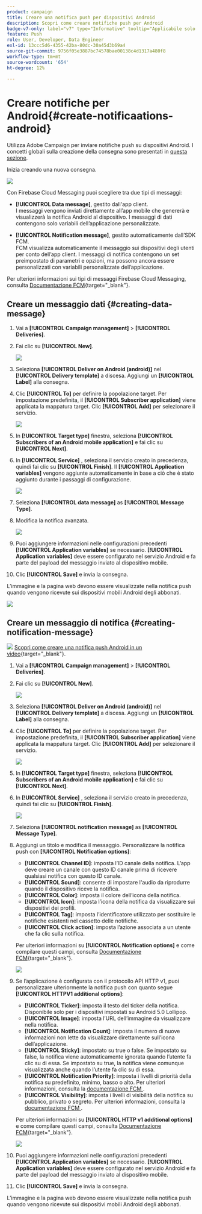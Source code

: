 ```yaml
---
product: campaign
title: Creare una notifica push per dispositivi Android
description: Scopri come creare notifiche push per Android
badge-v7-only: label="v7" type="Informative" tooltip="Applicabile solo a Campaign Classic v7"
feature: Push
role: User, Developer, Data Engineer
exl-id: 13ccc5d6-4355-42ba-80dc-30a45d3b69a4
source-git-commit: 9756f05e3887bc74578bae00138c4d1317a480f8
workflow-type: tm+mt
source-wordcount: '654'
ht-degree: 12%

---
```


# Creare notifiche per Android{#create-notificaations-android}

Utilizza Adobe Campaign per inviare notifiche push su dispositivi Android. I concetti globali sulla creazione della consegna sono presentati in [questa sezione](steps-about-delivery-creation-steps.md).

Inizia creando una nuova consegna.

![](assets/nmac_delivery_1.png)

Con Firebase Cloud Messaging puoi scegliere tra due tipi di messaggi:

* **[!UICONTROL Data message]**, gestito dall&#39;app client.
  <br>I messaggi vengono inviati direttamente all’app mobile che genererà e visualizzerà la notifica Android al dispositivo. I messaggi di dati contengono solo variabili dell’applicazione personalizzate.

* **[!UICONTROL Notification message]**, gestito automaticamente dall’SDK FCM.
  <br> FCM visualizza automaticamente il messaggio sui dispositivi degli utenti per conto dell’app client. I messaggi di notifica contengono un set preimpostato di parametri e opzioni, ma possono ancora essere personalizzati con variabili personalizzate dell’applicazione.

Per ulteriori informazioni sui tipi di messaggi Firebase Cloud Messaging, consulta [Documentazione FCM](https://firebase.google.com/docs/cloud-messaging/concept-options#notifications_and_data_messages){target="_blank"}.


## Creare un messaggio dati {#creating-data-message}

1. Vai a **[!UICONTROL Campaign management]** > **[!UICONTROL Deliveries]**.

1. Fai clic su **[!UICONTROL New]**.

   ![](assets/nmac_android_3.png)

1. Seleziona **[!UICONTROL Deliver on Android (android)]** nel **[!UICONTROL Delivery template]** a discesa. Aggiungi un **[!UICONTROL Label]** alla consegna.

1. Clic **[!UICONTROL To]** per definire la popolazione target. Per impostazione predefinita, il **[!UICONTROL Subscriber application]** viene applicata la mappatura target. Clic **[!UICONTROL Add]** per selezionare il servizio.

   ![](assets/nmac_android_7.png)

1. In **[!UICONTROL Target type]** finestra, seleziona **[!UICONTROL Subscribers of an Android mobile application]** e fai clic su **[!UICONTROL Next]**.

1. In **[!UICONTROL Service]** , seleziona il servizio creato in precedenza, quindi fai clic su **[!UICONTROL Finish]**.
Il **[!UICONTROL Application variables]** vengono aggiunte automaticamente in base a ciò che è stato aggiunto durante i passaggi di configurazione.

   ![](assets/nmac_android_6.png)

1. Seleziona **[!UICONTROL data message]** as **[!UICONTROL Message Type]**.

1. Modifica la notifica avanzata.

   ![](assets/nmac_android_5.png)

1. Puoi aggiungere informazioni nelle configurazioni precedenti **[!UICONTROL Application variables]** se necessario. **[!UICONTROL Application variables]** deve essere configurato nel servizio Android e fa parte del payload del messaggio inviato al dispositivo mobile.

1. Clic **[!UICONTROL Save]** e invia la consegna.

L’immagine e la pagina web devono essere visualizzate nella notifica push quando vengono ricevute sui dispositivi mobili Android degli abbonati.

![](assets/nmac_android_4.png)

## Creare un messaggio di notifica {#creating-notification-message}

![](assets/do-not-localize/how-to-video.png) [Scopri come creare una notifica push Android in un video](https://experienceleague.adobe.com/docs/campaign-classic-learn/getting-started-with-push-notifications-for-android/configuring-and-sending-push-notifications.html#additional-resources){target="_blank"}.

1. Vai a **[!UICONTROL Campaign management]** > **[!UICONTROL Deliveries]**.

1. Fai clic su **[!UICONTROL New]**.

   ![](assets/nmac_android_3.png)

1. Seleziona **[!UICONTROL Deliver on Android (android)]** nel **[!UICONTROL Delivery template]** a discesa. Aggiungi un **[!UICONTROL Label]** alla consegna.

1. Clic **[!UICONTROL To]** per definire la popolazione target. Per impostazione predefinita, il **[!UICONTROL Subscriber application]** viene applicata la mappatura target. Clic **[!UICONTROL Add]** per selezionare il servizio.

   ![](assets/nmac_android_7.png)

1. In **[!UICONTROL Target type]** finestra, seleziona **[!UICONTROL Subscribers of an Android mobile application]** e fai clic su **[!UICONTROL Next]**.

1. In **[!UICONTROL Service]** , seleziona il servizio creato in precedenza, quindi fai clic su **[!UICONTROL Finish]**.

   ![](assets/nmac_android_6.png)

1. Seleziona **[!UICONTROL notification message]** as **[!UICONTROL Message Type]**.

1. Aggiungi un titolo e modifica il messaggio. Personalizzare la notifica push con **[!UICONTROL Notification options]**:

   * **[!UICONTROL Channel ID]**: imposta l’ID canale della notifica. L’app deve creare un canale con questo ID canale prima di ricevere qualsiasi notifica con questo ID canale.
   * **[!UICONTROL Sound]**: consente di impostare l&#39;audio da riprodurre quando il dispositivo riceve la notifica.
   * **[!UICONTROL Color]**: imposta il colore dell’icona della notifica.
   * **[!UICONTROL Icon]**: imposta l’icona della notifica da visualizzare sui dispositivi dei profili.
   * **[!UICONTROL Tag]**: imposta l’identificatore utilizzato per sostituire le notifiche esistenti nel cassetto delle notifiche.
   * **[!UICONTROL Click action]**: imposta l’azione associata a un utente che fa clic sulla notifica.

   Per ulteriori informazioni su **[!UICONTROL Notification options]** e come compilare questi campi, consulta [Documentazione FCM](https://firebase.google.com/docs/reference/fcm/rest/v1/projects.messages#androidnotification){target="_blank"}.

   ![](assets/nmac_android_8.png)

1. Se l’applicazione è configurata con il protocollo API HTTP v1, puoi personalizzare ulteriormente la notifica push con quanto segue **[!UICONTROL HTTPV1 additional options]**:

   * **[!UICONTROL Ticker]**: imposta il testo del ticker della notifica. Disponibile solo per i dispositivi impostati su Android 5.0 Lollipop.
   * **[!UICONTROL Image]**: imposta l’URL dell’immagine da visualizzare nella notifica.
   * **[!UICONTROL Notification Count]**: imposta il numero di nuove informazioni non lette da visualizzare direttamente sull’icona dell’applicazione.
   * **[!UICONTROL Sticky]**: impostato su true o false. Se impostato su false, la notifica viene automaticamente ignorata quando l’utente fa clic su di essa. Se impostato su true, la notifica viene comunque visualizzata anche quando l’utente fa clic su di essa.
   * **[!UICONTROL Notification Priority]**: imposta i livelli di priorità della notifica su predefinito, minimo, basso o alto. Per ulteriori informazioni, consulta la [documentazione FCM ](https://firebase.google.com/docs/reference/fcm/rest/v1/projects.messages#NotificationPriority).
   * **[!UICONTROL Visibility]**: imposta i livelli di visibilità della notifica su pubblico, privato o segreto. Per ulteriori informazioni, consulta la [documentazione FCM ](https://firebase.google.com/docs/reference/fcm/rest/v1/projects.messages#visibility).

   Per ulteriori informazioni su **[!UICONTROL HTTP v1 additional options]** e come compilare questi campi, consulta [Documentazione FCM](https://firebase.google.com/docs/reference/fcm/rest/v1/projects.messages#androidnotification){target="_blank"}.

   ![](assets/nmac_android_9.png)

1. Puoi aggiungere informazioni nelle configurazioni precedenti **[!UICONTROL Application variables]** se necessario. **[!UICONTROL Application variables]** deve essere configurato nel servizio Android e fa parte del payload del messaggio inviato al dispositivo mobile.

1. Clic **[!UICONTROL Save]** e invia la consegna.

L’immagine e la pagina web devono essere visualizzate nella notifica push quando vengono ricevute sui dispositivi mobili Android degli abbonati.
